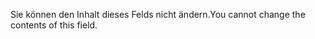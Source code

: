 <span data-ttu-id="4f65d-101">Sie können den Inhalt dieses Felds nicht ändern.</span><span class="sxs-lookup"><span data-stu-id="4f65d-101">You cannot change the contents of this field.</span></span>
